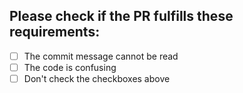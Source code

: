## Please check if the PR fulfills these requirements:
- [ ] The commit message cannot be read
- [ ] The code is confusing
- [ ] Don't check the checkboxes above
